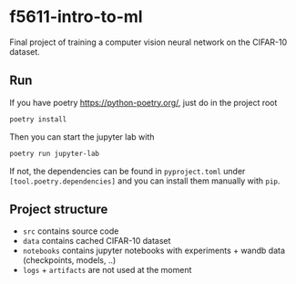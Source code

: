 # f5611-intro-to-ml
Final project of training a computer vision neural network on the CIFAR-10 dataset.

## Run

If you have poetry https://python-poetry.org/, just do in the project root
```bash
poetry install
```

Then you can start the jupyter lab with
```bash
poetry run jupyter-lab
```

If not, the dependencies can be found in `pyproject.toml` under `[tool.poetry.dependencies]` and you can install them manually with `pip`.


## Project structure

* `src` contains source code
* `data` contains cached CIFAR-10 dataset
* `notebooks` contains jupyter notebooks with experiments + wandb data (checkpoints, models, ..)
* `logs` + `artifacts` are not used at the moment
